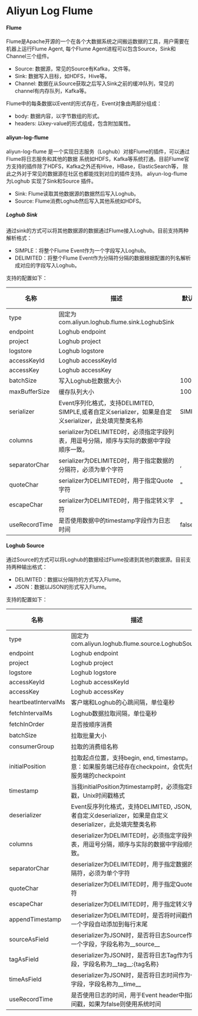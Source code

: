 
Aliyun Log Flume
================

#### Flume

Flume是Apache开源的一个在各个大数据系统之间搬运数据的工具，用户需要在机器上运行Flume Agent, 每个Flume Agent进程可以包含Source，Sink和Channel三个组件。
- Source: 数据源，常见的Source有Kafka，文件等。
- Sink: 数据写入目标，如HDFS，Hive等。
- Channel: 数据在从Source获取之后写入Sink之前的缓冲队列，常见的channel有内存队列，Kafka等。

Flume中的每条数据以Event的形式存在，Event对象由两部分组成：
- body: 数据内容，以字节数组的形式。
- headers: 以key-value的形式组成，包含附加属性。


#### aliyun-log-flume 
aliyun-log-flume 是一个实现日志服务（Loghub）对接Flume的插件，可以通过Flume将日志服务和其他的数据
系统如HDFS，Kafka等系统打通。目前Flume官方支持的插件除了HDFS，Kafka之外还有Hive，HBase，ElasticSearch等，
除此之外对于常见的数据源在社区也都能找到对应的插件支持。
aliyun-log-flume 为Loghub 实现了Sink和Source 插件。
- Sink: Flume读取其他数据源的数据然后写入Loghub。
- Source: Flume消费Loghub然后写入其他系统如HDFS。

##### Loghub Sink
通过sink的方式可以将其他数据源的数据通过Flume接入Loghub。目前支持两种解析格式：
- SIMPLE：将整个Flume Event作为一个字段写入Loghub。
- DELIMITED：将整个Flume Event作为分隔符分隔的数据根据配置的列名解析成对应的字段写入Loghub。

支持的配置如下：

|名称|描述|默认值|必需|
|---|---|---|---|
|type| 固定为com.aliyun.loghub.flume.sink.LoghubSink | | Y |
|endpoint| Loghub endpoint| | Y |
|project| Loghub project| | Y |
|logstore| Loghub logstore| | Y |
|accessKeyId| Loghub accessKeyId| | Y |
|accessKey| Loghub accessKey| | Y |
|batchSize| 写入Loghub批数据大小|1000 | N |
|maxBufferSize| 缓存队列大小|1000 | N |
|serializer| Event序列化格式，支持DELIMITED, SIMPLE,或者自定义serializer，如果是自定义serializer，此处填完整类名称 |SIMPLE | N |
|columns| serializer为DELIMITED时，必须指定字段列表，用逗号分隔，顺序与实际的数据中字段顺序一致。| | N |
|separatorChar| serializer为DELIMITED时，用于指定数据的分隔符，必须为单个字符|, | N |
|quoteChar| serializer为DELIMITED时，用于指定Quote字符 |" | N |
|escapeChar| serializer为DELIMITED时，用于指定转义字符 | " | N |
|useRecordTime| 是否使用数据中的timestamp字段作为日志时间| false| N |

#### Loghub Source
通过Source的方式可以将Loghub的数据经过Flume投递到其他的数据源。目前支持两种输出格式：
- DELIMITED：数据以分隔符的方式写入Flume。
- JSON：数据以JSON的形式写入Flume。

支持的配置如下：

|名称|描述|默认值|必需|
|---|---|---|---|
|type| 固定为com.aliyun.loghub.flume.source.LoghubSource | | Y |
|endpoint| Loghub endpoint| | Y |
|project| Loghub project| | Y |
|logstore| Loghub logstore| | Y |
|accessKeyId| Loghub accessKeyId| | Y |
|accessKey| Loghub accessKey| | Y |
|heartbeatIntervalMs| 客户端和Loghub的心跳间隔，单位毫秒|30000 | N |
|fetchIntervalMs| Loghub数据拉取间隔，单位毫秒|100 | N |
|fetchInOrder| 是否按顺序消费|false | N |
|batchSize| 拉取批量大小 |100 | N |
|consumerGroup| 拉取的消费组名称 | 随机产生 | N |
|initialPosition| 拉取起点位置，支持begin, end, timestamp。注意：如果服务端已经存在checkpoint，会优先使用服务端的checkpoint|begin | N |
|timestamp| 当我initialPosition为timestamp时，必须指定时间戳，Unix时间戳格式 | | N |
|deserializer| Event反序列化格式，支持DELIMITED, JSON,或者自定义deserializer，如果是自定义deserializer，此处填完整类名称 |DELIMITED | Y |
|columns| deserializer为DELIMITED时，必须指定字段列表，用逗号分隔，顺序与实际的数据中字段顺序一致。| | N |
|separatorChar| deserializer为DELIMITED时，用于指定数据的分隔符，必须为单个字符|, | N |
|quoteChar| deserializer为DELIMITED时，用于指定Quote字符 |" | N |
|escapeChar| deserializer为DELIMITED时，用于指定转义字符 | " | N |
|appendTimestamp| deserializer为DELIMITED时，是否将时间戳作为一个字段自动添加到每行末尾 | false | N |
|sourceAsField| deserializer为JSON时，是否将日志Source作为一个字段，字段名称为__source__ |false | N |
|tagAsField| deserializer为JSON时，是否将日志Tag作为字段，字段名称为__tag__:{tag名称}| false | N |
|timeAsField| deserializer为JSON时，是否将日志时间作为一个字段，字段名称为__time__ | false | N |
|useRecordTime| 是否使用日志的时间，用于Event header中指定时间戳，如果为false则使用系统时间| false| N |
